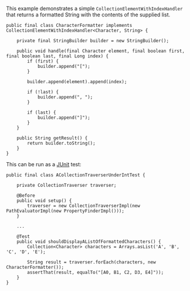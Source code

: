This example demonstrates a simple `CollectionElementWithIndexHandler` that returns a formatted String with the contents of the supplied list.

```
public final class CharacterFormatter implements CollectionElementWithIndexHandler<Character, String> {

    private final StringBuilder builder = new StringBuilder();

    public void handle(final Character element, final boolean first, final boolean last, final Long index) {
        if (first) {
            builder.append("[");
        }

        builder.append(element).append(index);

        if (!last) {
            builder.append(", ");
        }

        if (last) {
            builder.append("]");
        }
    }

    public String getResult() {
        return builder.toString();
    }
}
```

This can be run as a [JUnit](http://www.junit.org) test:

```
public final class ACollectionTraverserUnderIntTest {

    private CollectionTraverser traverser;

    @Before
    public void setup() {
        traverser = new CollectionTraverserImpl(new PathEvaluatorImpl(new PropertyFinderImpl()));
    }

    ...

    @Test
    public void shouldDisplayAListOfFormattedCharacters() {
        Collection<Character> characters = Arrays.asList('A', 'B', 'C', 'D', 'E');

        String result = traverser.forEach(characters, new CharacterFormatter());
        assertThat(result, equalTo("[A0, B1, C2, D3, E4]"));
    }
}
```